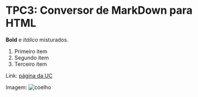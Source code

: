 # TPC3: Conversor de MarkDown para HTML

**Bold** e *itálico* misturados.

1. Primeiro item
2. Segundo item
3. Terceiro item

Link: [página da UC](http://www.uc.pt)

Imagem: ![coelho](http://www.coellho.com/coelho.png)
